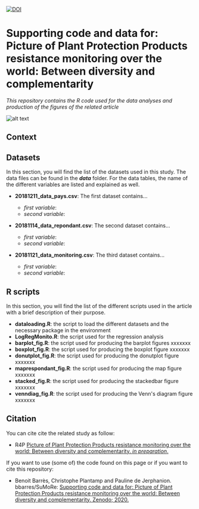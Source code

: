 [![DOI](https://zenodo.org/badge/158614822.svg)](https://zenodo.org/badge/latestdoi/158614822)

# Supporting code and data for: Picture of Plant Protection Products resistance monitoring over the world: Between diversity and complementarity
*This repository contains the R code used for the data analyses and production of the figures of the related article*

![alt text](https://vy7bgw.db.files.1drv.com/y4mJcCXlpEQlZMq8mdAu7b8K9pAc2N3boQ0iHSWn7cREMnjbGu5gK6GN6kIKv2LL5keC8Owf4SR-42JjveGIyxCv_zIyeiYiNByIBwWocLjOE6ictf_lu-Sjv-hhGo5AMhAkOZydDdqd6wRrOgbOPYguZAP5y9CNEpH_q6z3i4Dj9Zvcyxzi3o-iXj5_cQLBi53AXTp6-cEPoKxU8n3vdG5OQ?width=1584&height=588&cropmode=none)


## Context


## Datasets
In this section, you will find the list of the datasets used in this study. The data files can be found in the ***data*** folder. For the data tables, the name of the different variables are listed and explained as well. 

+ **20181211_data_pays.csv**: The first dataset contains...
  + *first variable*: 
  + *second variable*: 
  
+ **20181114_data_repondant.csv**: The second dataset contains...
  + *first variable*: 
  + *second variable*: 

+ **20181121_data_monitoring.csv**: The third dataset contains...
  + *first variable*: 
  + *second variable*: 

## R scripts
In this section, you will find the list of the different scripts used in the article with a brief description of their purpose. 
+ **dataloading.R**: the script to load the different datasets and the necessary package in the environment
+ **LogRegMonito.R**: the script used for the regression analysis
+ **barplot_fig.R**: the script used for producing the barplot figures xxxxxxx
+ **boxplot_fig.R**: the script used for producing the boxplot figure xxxxxxx
+ **donutplot_fig.R**: the script used for producing the donutplot figure xxxxxxx
+ **maprespondant_fig.R**: the script used for producing the map figure xxxxxxx
+ **stacked_fig.R**: the script used for producing the stackedbar figure xxxxxxx
+ **venndiag_fig.R**: the script used for producing the Venn's diagram figure xxxxxxx


## Citation
You can cite cite the related study as follow: 
+ R4P [Picture of Plant Protection Products resistance monitoring over the world: Between diversity and complementarity. *in preparation*.]()

If you want to use (some of) the code found on this page or if you want to cite this repository: 
+ Benoit Barrès, Christophe Plantamp and Pauline de Jerphanion. bbarres/SuMoRe: [Supporting code and data for: Picture of Plant Protection Products resistance monitoring over the world: Between diversity and complementarity. Zenodo; 2020.](https://zenodo.org/badge/latestdoi/158614822)